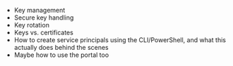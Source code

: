 - Key management
- Secure key handling
- Key rotation
- Keys vs. certificates
- How to create service principals using the CLI/PowerShell, and what this actually does behind the scenes
- Maybe how to use the portal too